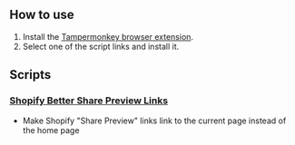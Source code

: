## How to use
1. Install the [Tampermonkey browser extension](https://www.tampermonkey.net/).
2. Select one of the script links and install it.

## Scripts
### [Shopify Better Share Preview Links](https://github.com/ewanhowell1/TampermonkeyScripts/raw/refs/heads/main/shopifyBetterSharePreviewLinks.user.js)
- Make Shopify "Share Preview" links link to the current page instead of the home page
